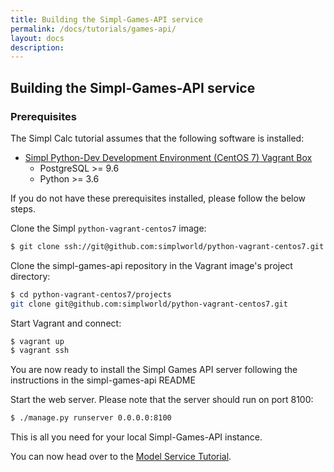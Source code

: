 ```yaml
---
title: Building the Simpl-Games-API service
permalink: /docs/tutorials/games-api/
layout: docs
description:
---
```


## Building the Simpl-Games-API service

### Prerequisites

The Simpl Calc tutorial assumes that the following software is installed:

* [Simpl Python-Dev Development Environment (CentOS 7) Vagrant Box](https://github.com/simplworld/python-vagrant-centos7)
	* PostgreSQL >= 9.6
	* Python >= 3.6

If you do not have these prerequisites installed, please follow the below steps.

Clone the Simpl `python-vagrant-centos7` image:

```bash
$ git clone ssh://git@github.com:simplworld/python-vagrant-centos7.git
```

Clone the simpl-games-api repository in the Vagrant image's project directory:

```bash
$ cd python-vagrant-centos7/projects
git clone git@github.com:simplworld/python-vagrant-centos7.git
```

Start Vagrant and connect:

```bash
$ vagrant up
$ vagrant ssh
```

You are now ready to install the Simpl Games API server following the instructions in the simpl-games-api README



Start the web server. Please note that the server should run on port 8100:

```bash
$ ./manage.py runserver 0.0.0.0:8100
```

This is all you need for your local Simpl-Games-API instance.

You can now head over to the [Model Service Tutorial](./modelservice.md).
